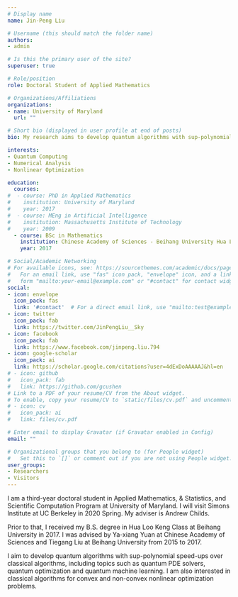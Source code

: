 ```yaml
---
# Display name
name: Jin-Peng Liu

# Username (this should match the folder name)
authors:
- admin

# Is this the primary user of the site?
superuser: true

# Role/position
role: Doctoral Student of Applied Mathematics

# Organizations/Affiliations
organizations:
- name: University of Maryland
  url: ""

# Short bio (displayed in user profile at end of posts)
bio: My research aims to develop quantum algorithms with sup-polynomial speed-ups over classical algorithms, including topics such as quantum PDE solvers, quantum optimization and quantum machine learning.

interests:
- Quantum Computing
- Numerical Analysis
- Nonlinear Optimization

education:
  courses:
#  - course: PhD in Applied Mathematics
#    institution: University of Maryland
#    year: 2017
#  - course: MEng in Artificial Intelligence
#    institution: Massachusetts Institute of Technology
#    year: 2009
  - course: BSc in Mathematics
    institution: Chinese Academy of Sciences - Beihang University Hua Loo Keng Class.
    year: 2017

# Social/Academic Networking
# For available icons, see: https://sourcethemes.com/academic/docs/page-builder/#icons
#   For an email link, use "fas" icon pack, "envelope" icon, and a link in the
#   form "mailto:your-email@example.com" or "#contact" for contact widget.
social:
- icon: envelope
  icon_pack: fas
  link: '#contact'  # For a direct email link, use "mailto:test@example.org".
- icon: twitter
  icon_pack: fab
  link: https://twitter.com/JinPengLiu__Sky
- icon: facebook
  icon_pack: fab
  link: https://www.facebook.com/jinpeng.liu.794
- icon: google-scholar
  icon_pack: ai
  link: https://scholar.google.com/citations?user=4dExDoAAAAAJ&hl=en
# - icon: github
#   icon_pack: fab
#   link: https://github.com/gcushen
# Link to a PDF of your resume/CV from the About widget.
# To enable, copy your resume/CV to `static/files/cv.pdf` and uncomment the lines below.
# - icon: cv
#   icon_pack: ai
#   link: files/cv.pdf

# Enter email to display Gravatar (if Gravatar enabled in Config)
email: ""

# Organizational groups that you belong to (for People widget)
#   Set this to `[]` or comment out if you are not using People widget.
user_groups:
- Researchers
- Visitors
---
```


I am a third-year doctoral student in Applied Mathematics, & Statistics, and Scientific Computation Program at University of Maryland. I will visit Simons Institute at UC Berkeley in 2020 Spring. My adviser is Andrew Childs. 

Prior to that, I received my B.S. degree in Hua Loo Keng Class at Beihang University in 2017. I was advised by Ya-xiang Yuan at Chinese Academy of Sciences and Tiegang Liu at Beihang University from 2015 to 2017.

I aim to develop quantum algorithms with sup-polynomial speed-ups over classical algorithms, including topics such as quantum PDE solvers, quantum optimization and quantum machine learning. I am also interested in classical algorithms for convex and non-convex nonlinear optimization problems.



